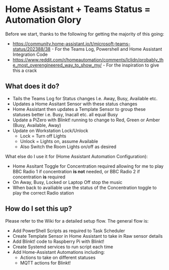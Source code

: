 # Home Assistant + Teams Status = Automation Glory

Before we start, thanks to the following for getting the majority of this going:

- https://community.home-assistant.io/t/microsoft-teams-status/202388/38 - For the Teams Log, Powershell and Home Assistant Integration Code
- https://www.reddit.com/r/homeautomation/comments/lclidn/probably_the_most_overengineered_way_to_show_my/ - For the inspiration to give this a crack

## What does it do?

- Tails the Teams Log for Status changes I.e. Away, Busy, Available etc.
- Updates a Home Assitant Sensor with these status changes
- Home Assistant then updates a Template Sensor to group these statuses better i.e. Busy, Inacall etc. all equal Busy
- Update a PiZero with Blinkt! running to change to Red, Green or Amber (Busy, Available, Away)
- Update on Workstation Lock/Unlock
  - Lock = Turn off Lights
  - Unlock = Lights on, assume Available
  - Also Switch the Room Lights on/off as desired


What else do I use it for (Home Assistant Automation Configuration):

- Home Assitant Toggle for Concentration required allowing for me to play BBC Radio 1 if concentration **is not** needed, or BBC Radio 2 if concentration **is** required
- On Away, Busy, Locked or Laptop Off stop the music
- When back to availiable use the status of the Concentration toggle to play the correct Radio station

## How do I set this up?
Please refer to the Wiki for a detailed setup flow. The general flow is:

- Add PowerShell Scripts as required to Task Scheduler
- Create Template Sensor in Home Assistant to take in Raw sensor details
- Add Blinkt! code to Raspberry Pi with Blinkt!
- Create Systemd services to run script each time
- Add Home-Assistant Automations including:
  - Actions to take on different statuses
  - MQTT actions for Blinkt!
